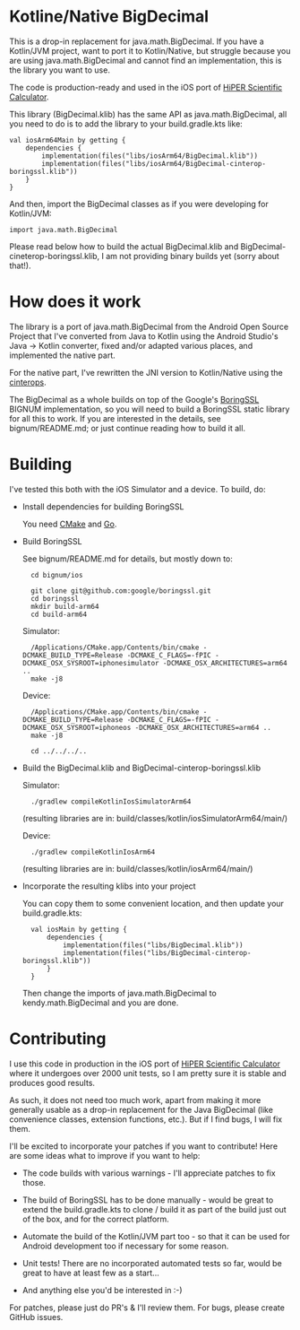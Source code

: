 # Kotline/Native BigDecimal

This is a drop-in replacement for java.math.BigDecimal.  If you have a
Kotlin/JVM project, want to port it to Kotlin/Native, but struggle because
you are using java.math.BigDecimal and cannot find an implementation, this is
the library you want to use.

The code is production-ready and used in the iOS port of [HiPER Scientific
Calculator](https://apps.apple.com/us/app/hiper-scientific-calculator/id1645513530).

This library (BigDecimal.klib) has the same API as java.math.BigDecimal, all
you need to do is to add the library to your build.gradle.kts like:

    val iosArm64Main by getting {
        dependencies {
            implementation(files("libs/iosArm64/BigDecimal.klib"))
            implementation(files("libs/iosArm64/BigDecimal-cinterop-boringssl.klib"))
        }
    }

And then, import the BigDecimal classes as if you were developing for Kotlin/JVM:

    import java.math.BigDecimal

Please read below how to build the actual BigDecimal.klib and BigDecimal-cineterop-boringssl.klib,
I am not providing binary builds yet (sorry about that!).

# How does it work

The library is a port of java.math.BigDecimal from the Android Open Source
Project that I've converted from Java to Kotlin using the Android Studio's
Java -> Kotlin converter, fixed and/or adapted various places, and
implemented the native part.

For the native part, I've rewritten the JNI version to Kotlin/Native using the
[cinterops](https://kotlinlang.org/docs/native-c-interop.html).

The BigDecimal as a whole builds on top of the Google's
[BoringSSL](https://boringssl.googlesource.com/boringssl/) BIGNUM
implementation, so you will need to build a BoringSSL static library for all
this to work.  If you are interested in the details, see bignum/README.md; or
just continue reading how to build it all.

# Building

I've tested this both with the iOS Simulator and a device.  To build, do:

* Install dependencies for building BoringSSL

  You need [CMake](https://cmake.org/) and [Go](https://golang.org/).

* Build BoringSSL

  See bignum/README.md for details, but mostly down to:

        cd bignum/ios

        git clone git@github.com:google/boringssl.git
        cd boringssl
        mkdir build-arm64
        cd build-arm64

  Simulator:

        /Applications/CMake.app/Contents/bin/cmake -DCMAKE_BUILD_TYPE=Release -DCMAKE_C_FLAGS=-fPIC -DCMAKE_OSX_SYSROOT=iphonesimulator -DCMAKE_OSX_ARCHITECTURES=arm64 ..
        make -j8

  Device:

        /Applications/CMake.app/Contents/bin/cmake -DCMAKE_BUILD_TYPE=Release -DCMAKE_C_FLAGS=-fPIC -DCMAKE_OSX_SYSROOT=iphoneos -DCMAKE_OSX_ARCHITECTURES=arm64 ..
        make -j8

        cd ../../../..

* Build the BigDecimal.klib and BigDecimal-cinterop-boringssl.klib

  Simulator:

        ./gradlew compileKotlinIosSimulatorArm64

	(resulting libraries are in: build/classes/kotlin/iosSimulatorArm64/main/)

  Device:

        ./gradlew compileKotlinIosArm64

	(resulting libraries are in: build/classes/kotlin/iosArm64/main/)

* Incorporate the resulting klibs into your project

  You can copy them to some convenient location, and then update your
  build.gradle.kts:

        val iosMain by getting {
            dependencies {
                implementation(files("libs/BigDecimal.klib"))
                implementation(files("libs/BigDecimal-cinterop-boringssl.klib"))
            }
        }

  Then change the imports of java.math.BigDecimal to kendy.math.BigDecimal and
  you are done.

# Contributing

I use this code in production in the iOS port of [HiPER Scientific
Calculator](https://apps.apple.com/us/app/hiper-scientific-calculator/id1645513530)
where it undergoes over 2000 unit tests, so I am pretty sure it is stable and
produces good results.

As such, it does not need too much work, apart from making it more generally
usable as a drop-in replacement for the Java BigDecimal (like convenience classes,
extension functions, etc.). But if I find bugs, I will fix them.

I'll be excited to incorporate your patches if you want to contribute!  Here
are some ideas what to improve if you want to help:

* The code builds with various warnings - I'll appreciate patches to fix
  those.

* The build of BoringSSL has to be done manually - would be great to extend
  the build.gradle.kts to clone / build it as part of the build just out of
  the box, and for the correct platform.

* Automate the build of the Kotlin/JVM part too - so that it can be used for
  Android development too if necessary for some reason.

* Unit tests!  There are no incorporated automated tests so far, would be great to have at
  least few as a start...

* And anything else you'd be interested in :-)

For patches, please just do PR's & I'll review them.  For bugs, please create
GitHub issues.
